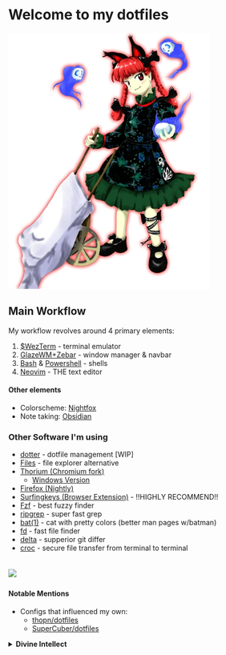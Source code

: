# Welcome to my dotfiles

![Orin](/pics/Th11Rin.png)



## Main Workflow

My workflow revolves around 4 primary elements:

1. [$WezTerm](https://github.com/wez/wezterm) - terminal emulator
2. [GlazeWM+Zebar](https://github.com/glzr-io/glazewm) - window manager & navbar
3. [Bash](https://www.gnu.org/software/bash/) & [Powershell](https://github.com/PowerShell/PowerShell) - shells
4. [Neovim](https://github.com/neovim/neovim) - THE text editor

#### Other elements

- Colorscheme: [Nightfox](https://github.com/EdenEast/nightfox.nvim)
- Note taking: [Obsidian](https://obsidian.md/)

### Other Software I'm using

- [dotter](https://www.github.com/SuperCuber/dotter) - dotfile management [WIP]
- [Files](https://github.com/files-community/Files) - file explorer alternative
- [Thorium (Chromium fork)](https://github.com/Alex313031/thorium)
  - [Windows Version](https://github.com/Alex313031/Thorium-Win)
- [Firefox (Nightly)](https://www.mozilla.org/en-US/firefox/channel/desktop/)
- [Surfingkeys (Browser Extension)](https://github.com/brookhong/Surfingkeys) - !!HIGHLY RECOMMEND!!
- [Fzf](https://github.com/junegunn/fzf) - best fuzzy finder
- [ripgrep](https://github.com/BurntSushi/ripgrep) - super fast grep
- [bat(1)](https://github.com/sharkdp/bat) - cat with pretty colors (better man pages w/batman)
- [fd](https://github.com/sharkdp/fd) - fast file finder
- [delta](https://github.com/dandavison/delta) - supperior git differ
- [croc](https://github.com/schollz/croc) - secure file transfer from terminal to terminal

![](https://komarev.com/ghpvc/?username=cjasaMHC)
---

#### Notable Mentions

- Configs that influenced my own:
  - [thopn/dotfiles](https://github.com/theopn/dotfiles)
  - [SuperCuber/dotfiles](https://github.com/SuperCuber/dotfiles)

<details><summary><b>Divine Intellect</b></summary>
<h2>Special shoutout the creator of HolyC TempleOS aka God's Temple, Terry A. Davis</h2>
<p>
<img src="https://github.com/cjasaMHC/dotfiles/blob/master/pics/RIPTerry.jpg" />
<blockquote>May he rest in peace ❤️</blockquote>
</p></details>
